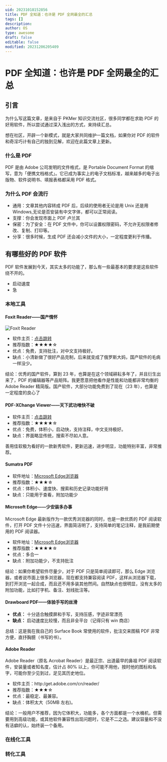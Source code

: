 ```yaml
---
uid: 20231018152856
title: PDF 全知道：也许是 PDF 全网最全的汇总
tags: []
description: 
author: OS
type: awesome
draft: false
editable: false
modified: 20231206205409
---
```


# PDF 全知道：也许是 PDF 全网最全的汇总

## 引言

为什么写这篇文章，是来自于 PKMer 知识交流社区，很多同学都在求助 PDF 的好用软件，所以尝试通过深入浅出的方式，来持续汇总。

想在社区，开辟一个新模式，就是大家共同维护一篇文档，如果你对 PDF 的软件和奇淫巧计有自己的独到见解，欢迎在此篇文章上更新。

### 什么是 PDF

PDF 是由 Adobe 公司发明的文件格式，是 Portable Document Format 的缩写，意为「便携文档格式」。它已成为事实上的电子文档标准，越来越多的电子出版物、软件说明书、填报表格都采用 PDF 格式。

### 为什么 PDF 会流行

- 通用：文章其他内容转成 PDF 后，后续的使用者无论是用 Unix 还是用 Windows,无论是否安装有中文字体，都可以正常阅读。
- 支撑：你会发现市面上 PDF 卢兰其
- 保密：为了安全：在 PDF 文件中，你可以设置权限密码，不允许无权限者修改、复制、打印等。
- 分享：很多时候，生成 PDF 还会减小文件的大小，一定程度更利于传播。

## 有哪些好的 PDF 软件

PDF 软件发展到今天，其实太多的功能了，那么有一些最基本的要求是这些软件绕不开的。

- 启动速度
- 急

### 本地工具

#### Foxit Reader——国产情怀

![Foxit Reader](https://cdn.pkmer.cn/images/20231018161901.png!pkmer)

- 软件主页：[点击跳转](http://www.fuxinsoftware.com.cn)
- 推荐指数：★★★★☆
- 优点：免费，支持批注，对中文支持极好。
- 缺点：小清新做了很好产品克制，后来就变成了俄罗斯大妈，国产软件的毛病一样没少。

结论：优秀的国产软件，算到 23 年，也算是在这个领域耕耘多年了，并且衍生出来了，PDF 的编辑器等产品矩阵。我更愿意把他看作是性能和功能都非常均衡的 Adobe Reader 精简版。国产软件，大部分功能免费到了现在（23 年），也算是一定程度的良心了

#### PDF-XChange Viewer——天下武功唯快不破

- 软件主页：[点击跳转](http://www.fuxinsoftware.com.cn)
- 推荐指数：★★★★☆
- 优点：免费，体积小，启动快，支持注释，中文支持极好。
- 缺点：界面略显传统，搜索不尽如人意。

善用佳软极为看好的一款新秀软件，更新迅速，进步明显，功能特别丰富，非常推荐。

#### Sumatra PDF

- 软件地址：[Microsoft Edge浏览器](https%3A//www.microsoft.com/zh-cn/edge)
- 推荐指数：★★★☆
- 优点：体积小、速度快、搜索和历史记录功能好用
- 缺点：只能用于查看，附加功能少

#### **Microsoft Edge**——少安装多办事

Microsoft Edge 最新版作为一款优秀浏览器的同时，也是一款优质的 PDF 阅读软件，打开 PDF 文件十分迅速，界面简洁明了，支持简单的笔记注释，是我前期使用的 PDF 阅读器。

- 软件地址：[Microsoft Edge浏览器](https%3A//www.microsoft.com/zh-cn/edge)
- 推荐指数：★★★★☆
- 优点：多合一
- 缺点：附加功能少，不支持批注

结论：如果你希望软件尽量少，对于 PDF 只是简单阅读即可，那么 Edge 浏览器，或者说市面上很多浏览器，现在都支持兼容阅读 PDF，这样从浏览器下载，到打开浏览一起合成，而且还不用多装其他然间。自然缺点也很明显，没有太多的附加功能，比如打字机、备注、划线批注等。

#### **Drawboard PDF**——体验手写的丝滑

- **优点：** 十分适合触摸屏和手写，支持压感，字迹非常漂亮
- **缺点：** 启动速度比较慢，而且非全平台（记得只有 win 商店）

总结：这是我在我自己的 Surface Book 常使用的软件，批注交来图稿 PDF 非常方便，直抒胸臆（书写的书）。

#### Adobe Reader

Adobe Reader（原名 Acrobat Reader）是最正宗、出道最早的鼻祖 PDF 阅读软件，安装量或者知名度，估计占 80% 以上，你可能不用他，按时他的图标和名字，可能你至少见到过，足见其历史地位。

- 软件主页：http:/get.adobe.com/cn/reader/
- 推荐指数：★★★☆
- 优点：最稳定、最兼容。
- 缺点：体积太大（50MB 左右)。

结论：一般用户不推荐，因为它体积大，功能多，各个方面都是一个水桶机，但需要用到高级功能，或其他软件兼容性出现问题时，它是不二之选。建议容量和不没有洁癖的认，始终装一个备用。

### 在线化工具

### 转化工具